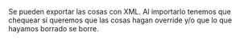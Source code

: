 Se pueden exportar las cosas con XML.
Al importarlo tenemos que chequear si queremos que las cosas hagan override y/o que lo que hayamos borrado se borre.
